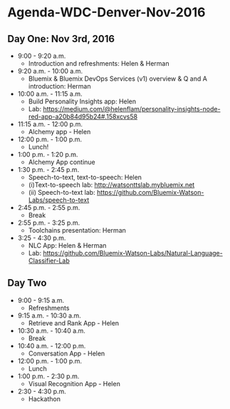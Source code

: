 # Agenda-WDC-Denver-Nov-2016

## Day One: Nov 3rd, 2016

* 9:00 - 9:20 a.m.
  * Introduction and refreshments: Helen & Herman
* 9:20 a.m. -  10:00 a.m.  
  * Bluemix & Bluemix DevOps Services (v1) overview & Q and A  introduction: Herman
* 10:00 a.m. - 11:15 a.m.
  *  Build Personality Insights app: Helen
  *  Lab: https://medium.com/@helenflam/personality-insights-node-red-app-a20b84d95b24#.158xcvs58
* 11:15 a.m. - 12:00 p.m.
  * Alchemy app - Helen
* 12:00 p.m. - 1:00 p.m.
  * Lunch!
* 1:00 p.m. - 1:20 p.m.
  * Alchemy App continue
* 1:30 p.m. - 2:45 p.m.
  * Speech-to-text, text-to-speech: Helen
  * (i)Text-to-speech lab:	http://watsonttslab.mybluemix.net
  * (ii) Speech-to-text lab: https://github.com/Bluemix-Watson-Labs/speech-to-text
* 2:45 p.m. - 2:55 p.m.
  * Break
* 2:55 p.m. - 3:25 p.m.
  * Toolchains presentation: Herman
* 3:25 - 4:30 p.m.
  * NLC App: Helen & Herman
  * Lab: https://github.com/Bluemix-Watson-Labs/Natural-Language-Classifier-Lab

## Day Two
* 9:00 - 9:15 a.m.
  * Refreshments
* 9:15 a.m. - 10:30 a.m.
  * Retrieve and Rank App - Helen
* 10:30 a.m. - 10:40 a.m.
  * Break
* 10:40 a.m. - 12:00 p.m.
  * Conversation App - Helen  
* 12:00 p.m. - 1:00 p.m.
  * Lunch
* 1:00 p.m. - 2:30 p.m.
  * Visual Recognition App - Helen
* 2:30 - 4:30 p.m.
  * Hackathon
